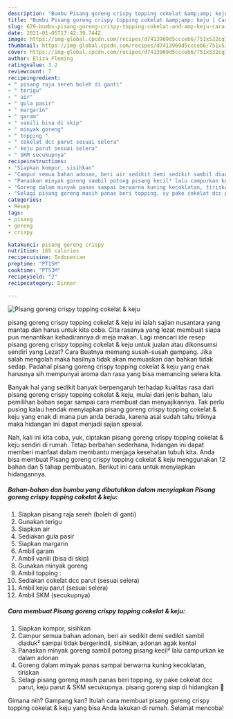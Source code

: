 ```yaml
---
description: "Bumbu Pisang goreng crispy topping cokelat &amp;amp; keju | Cara Mengolah Pisang goreng crispy topping cokelat &amp;amp; keju Yang Enak Dan Lezat"
title: "Bumbu Pisang goreng crispy topping cokelat &amp;amp; keju | Cara Mengolah Pisang goreng crispy topping cokelat &amp;amp; keju Yang Enak Dan Lezat"
slug: 629-bumbu-pisang-goreng-crispy-topping-cokelat-and-amp-keju-cara-mengolah-pisang-goreng-crispy-topping-cokelat-and-amp-keju-yang-enak-dan-lezat
date: 2021-01-05T17:42:39.744Z
image: https://img-global.cpcdn.com/recipes/d7413969d5ccceb6/751x532cq70/pisang-goreng-crispy-topping-cokelat-keju-foto-resep-utama.jpg
thumbnail: https://img-global.cpcdn.com/recipes/d7413969d5ccceb6/751x532cq70/pisang-goreng-crispy-topping-cokelat-keju-foto-resep-utama.jpg
cover: https://img-global.cpcdn.com/recipes/d7413969d5ccceb6/751x532cq70/pisang-goreng-crispy-topping-cokelat-keju-foto-resep-utama.jpg
author: Eliza Fleming
ratingvalue: 3.2
reviewcount: 7
recipeingredient:
- " pisang raja sereh boleh di ganti"
- " terigu"
- " air"
- " gula pasir"
- " margarin"
- " garam"
- " vanili bisa di skip"
- " minyak goreng"
- " topping "
- " cokelat dcc parut sesuai selera"
- " keju parut sesuai selera"
- " SKM secukupnya"
recipeinstructions:
- "Siapkan kompor, sisihkan"
- "Campur semua bahan adonan, beri air sedikit demi sedikit sambil diaduk² sampai tidak bergerindil, sisihkan, adonan agak kental"
- "Panaskan minyak goreng sambil potong pisang kecil² lalu campurkan ke dalam adonan"
- "Goreng dalam minyak panas sampai berwarna kuning kecoklatan, tiriskan"
- "Selagi pisang goreng masih panas beri topping, sy pake cokelat dcc parut, keju parut &amp; SKM secukupnya. pisang goreng siap di hidangkan 🥰"
categories:
- Resep
tags:
- pisang
- goreng
- crispy

katakunci: pisang goreng crispy 
nutrition: 165 calories
recipecuisine: Indonesian
preptime: "PT15M"
cooktime: "PT53M"
recipeyield: "2"
recipecategory: Dinner

---
```



![Pisang goreng crispy topping cokelat &amp; keju](https://img-global.cpcdn.com/recipes/d7413969d5ccceb6/751x532cq70/pisang-goreng-crispy-topping-cokelat-keju-foto-resep-utama.jpg)


pisang goreng crispy topping cokelat &amp; keju ini ialah sajian nusantara yang mantap dan harus untuk kita coba. Cita rasanya yang lezat membuat siapa pun menantikan kehadirannya di meja makan.
Lagi mencari ide resep pisang goreng crispy topping cokelat &amp; keju untuk jualan atau dikonsumsi sendiri yang Lezat? Cara Buatnya memang susah-susah gampang. Jika salah mengolah maka hasilnya tidak akan memuaskan dan bahkan tidak sedap. Padahal pisang goreng crispy topping cokelat &amp; keju yang enak harusnya sih mempunyai aroma dan rasa yang bisa memancing selera kita.



Banyak hal yang sedikit banyak berpengaruh terhadap kualitas rasa dari pisang goreng crispy topping cokelat &amp; keju, mulai dari jenis bahan, lalu pemilihan bahan segar sampai cara membuat dan menyajikannya. Tak perlu pusing kalau hendak menyiapkan pisang goreng crispy topping cokelat &amp; keju yang enak di mana pun anda berada, karena asal sudah tahu triknya maka hidangan ini dapat menjadi sajian spesial.


Nah, kali ini kita coba, yuk, ciptakan pisang goreng crispy topping cokelat &amp; keju sendiri di rumah. Tetap berbahan sederhana, hidangan ini dapat memberi manfaat dalam membantu menjaga kesehatan tubuh kita. Anda bisa membuat Pisang goreng crispy topping cokelat &amp; keju menggunakan 12 bahan dan 5 tahap pembuatan. Berikut ini cara untuk menyiapkan hidangannya.

<!--inarticleads1-->

##### Bahan-bahan dan bumbu yang dibutuhkan dalam menyiapkan Pisang goreng crispy topping cokelat &amp; keju:

1. Siapkan  pisang raja sereh (boleh di ganti)
1. Gunakan  terigu
1. Siapkan  air
1. Sediakan  gula pasir
1. Siapkan  margarin
1. Ambil  garam
1. Ambil  vanili (bisa di skip)
1. Gunakan  minyak goreng
1. Ambil  topping :
1. Sediakan  cokelat dcc parut (sesuai selera)
1. Ambil  keju parut (sesuai selera)
1. Ambil  SKM (secukupnya)




<!--inarticleads2-->

##### Cara membuat Pisang goreng crispy topping cokelat &amp; keju:

1. Siapkan kompor, sisihkan
1. Campur semua bahan adonan, beri air sedikit demi sedikit sambil diaduk² sampai tidak bergerindil, sisihkan, adonan agak kental
1. Panaskan minyak goreng sambil potong pisang kecil² lalu campurkan ke dalam adonan
1. Goreng dalam minyak panas sampai berwarna kuning kecoklatan, tiriskan
1. Selagi pisang goreng masih panas beri topping, sy pake cokelat dcc parut, keju parut &amp; SKM secukupnya. pisang goreng siap di hidangkan 🥰




Gimana nih? Gampang kan? Itulah cara membuat pisang goreng crispy topping cokelat &amp; keju yang bisa Anda lakukan di rumah. Selamat mencoba!
